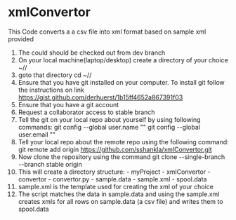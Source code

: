# xmlConvertor
This Code converts a a csv file into xml format based on sample xml provided
1.  The could should be checked out from dev branch
2.  On your local machine(laptop/desktop) create a directory of your choice ~/<myProject>/
3.  goto that directory cd ~/<myProject>/
4.  Ensure that you have git installed on your computer. To install git follow the instructions on link https://gist.github.com/derhuerst/1b15ff4652a867391f03
5.  Ensure that you have a git account
6.  Request a collaborator access to stable branch
7.  Tell the git on your local repo about yourself by using following commands:
      git config --global user.name "<Your User Name>"
      git config --global user.email "<Your Email Id>"
8.  Tell your local repo about the remote repo using the following command:
      git remote add origin https://github.com/sshankla/xmlConvertor.git
9.  Now clone the repository using the command git clone --single-branch --branch stable origin
10. This will create a directory structure:
        - myProject
              - xmlConvertor
                    - convertor
                        - convertor.py
                        - sample.data
                        - sample.xml
                        - spool.data
11. sample.xml is the template used for creating the xml of your choice
12. The script matches the data in sample.data and using the sample.xml creates xmls for all rows on sample.data (a csv file) and writes them to spool.data

